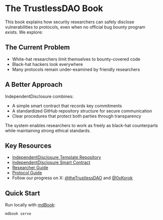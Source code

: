 # The TrustlessDAO Book

This book explains how security researchers can safely disclose vulnerabilities to protocols, even when no official bug bounty program exists. We explore:

## The Current Problem
- White-hat researchers limit themselves to bounty-covered code
- Black-hat hackers look everywhere 
- Many protocols remain under-examined by friendly researchers

## A Better Approach
IndependentDisclosure combines:
- A simple smart contract that records key commitments
- A standardized GitHub repository structure for secure communication
- Clear procedures that protect both parties through transparency

The system enables researchers to work as freely as black-hat counterparts while maintaining strong ethical standards.

## Key Resources
- [IndependentDisclosure Template Repository](https://github.com/TrustlessDAO/independent-disclosure)
- [IndependentDisclosure Smart Contract](https://gist.github.com/0xKorok/cb1925bd68cf919b6d18181d46dd3cce)
- [Researcher Guide](https://www.thetrustlessdao.com/guides/researcher.html)
- [Protocol Guide](https://www.thetrustlessdao.com/guides/protocol.html)
- Follow our progress on X: [@theTrustlessDAO](https://x.com/theTrustlessDAO) and [@0xKorok](https://x.com/0xKorok)

## Quick Start
Run locally with [mdBook](https://rust-lang.github.io/mdBook/):
```bash
mdbook serve
```